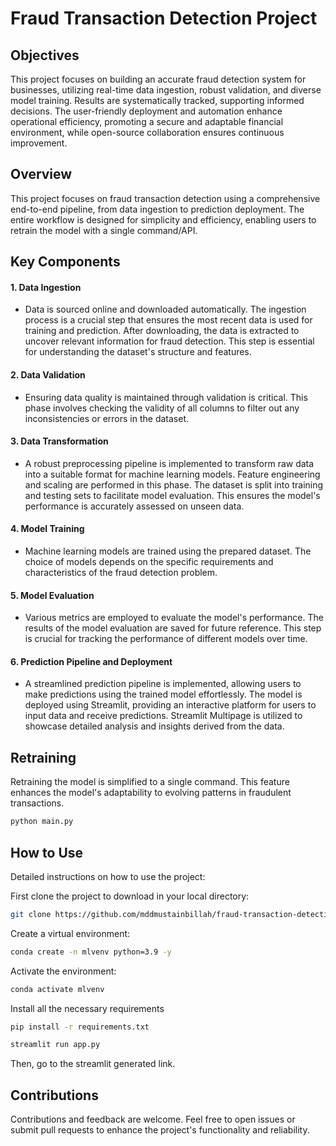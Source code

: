 # Fraud Transaction Detection Project

## Objectives
This project focuses on building an accurate fraud detection system for businesses, utilizing real-time data ingestion, robust validation, and diverse model training. Results are systematically tracked, supporting informed decisions. The user-friendly deployment and automation enhance operational efficiency, promoting a secure and adaptable financial environment, while open-source collaboration ensures continuous improvement.

## Overview
This project focuses on fraud transaction detection using a comprehensive end-to-end pipeline, from data ingestion to prediction deployment. The entire workflow is designed for simplicity and efficiency, enabling users to retrain the model with a single command/API.

## Key Components
#### 1. Data Ingestion
* Data is sourced online and downloaded automatically. The ingestion process is a crucial step that ensures the most recent data is used for training and prediction. After downloading, the data is extracted to uncover relevant information for fraud detection. This step is essential for understanding the dataset's structure and features.

#### 2. Data Validation
* Ensuring data quality is maintained through validation is critical. This phase involves checking the validity of all columns to filter out any inconsistencies or errors in the dataset.

#### 3. Data Transformation
* A robust preprocessing pipeline is implemented to transform raw data into a suitable format for machine learning models. Feature engineering and scaling are performed in this phase. The dataset is split into training and testing sets to facilitate model evaluation. This ensures the model's performance is accurately assessed on unseen data.

#### 4. Model Training
* Machine learning models are trained using the prepared dataset. The choice of models depends on the specific requirements and characteristics of the fraud detection problem.

#### 5. Model Evaluation
* Various metrics are employed to evaluate the model's performance. The results of the model evaluation are saved for future reference. This step is crucial for tracking the performance of different models over time.

#### 6. Prediction Pipeline and Deployment
* A streamlined prediction pipeline is implemented, allowing users to make predictions using the trained model effortlessly. The model is deployed using Streamlit, providing an interactive platform for users to input data and receive predictions. Streamlit Multipage is utilized to showcase detailed analysis and insights derived from the data.

## Retraining
Retraining the model is simplified to a single command. This feature enhances the model's adaptability to evolving patterns in fraudulent transactions.
```bash
python main.py
```

## How to Use
Detailed instructions on how to use the project:

First clone the project to download in your local directory:
```bash
git clone https://github.com/mddmustainbillah/fraud-transaction-detection.git
```
Create a virtual environment:
```bash
conda create -n mlvenv python=3.9 -y 
```

Activate the environment:
```bash
conda activate mlvenv
```

Install all the necessary requirements
```bash
pip install -r requirements.txt
```

```bash
streamlit run app.py
```
Then, go to the streamlit generated link.

## Contributions
Contributions and feedback are welcome. Feel free to open issues or submit pull requests to enhance the project's functionality and reliability.